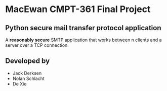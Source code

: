 # MacEwan CMPT-361 Final Project


## Python secure mail transfer protocol application

A **reasonably secure** SMTP application that works between n clients and a
server over a TCP connection.


## Developed by

- Jack Derksen
- Nolan Schlacht
- De Xie
